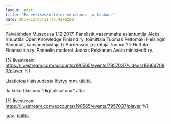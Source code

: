 ```yaml
---
layout: post
title: "Paneelikeskustelu: eduskunta ja lobbaus"
date: 2017-12-03T11:47:42+0200
---
```


Päivälehden Museossa 1.12.2017. Panelistit vasemmalta asiantuntija Aleksi Knuuttila Open Knowledge Finland ry, toimittaja Tuomas Peltomäki Helsingin Sanomat, kansanedustaja Li Andersson ja johtaja Tuomo Yli-Huttula Finanssiala ry. Paneelin moderoi Joonas Pekkanen Avoin ministeriö ry. 

{% livestream https://livestream.com/accounts/190565/events/7957037/videos/166647080/player %}
<!--more-->
Lisätietoa tilaisuudesta löytyy mm. [täältä](https://www.facebook.com/events/264110437448520/).

Ja koko tilaisuus "digitalisoituna" alta:

{% livestream https://livestream.com/accounts/190565/events/7957037/player %}

ja/tai [täältä](https://livestream.com/Infocrea-fi/mita-vikaa-lobbauksessa).